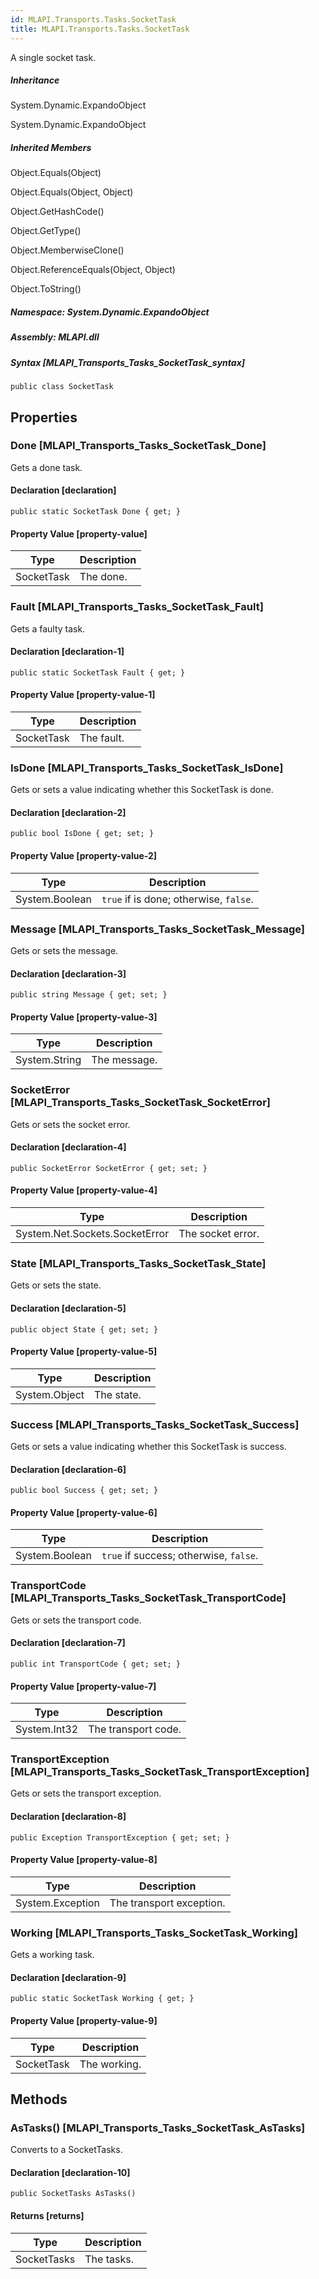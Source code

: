 ```yaml
---  
id: MLAPI.Transports.Tasks.SocketTask  
title: MLAPI.Transports.Tasks.SocketTask  
---
```


<div class="markdown level0 summary" markdown="1">

A single socket task.

</div>

<div class="markdown level0 conceptual" markdown="1">

</div>

<div class="inheritance" markdown="1">

##### Inheritance

<div class="level0" markdown="1">

System.Dynamic.ExpandoObject

</div>

<div class="level1" markdown="1">

System.Dynamic.ExpandoObject

</div>

</div>

<div class="inheritedMembers" markdown="1">

##### Inherited Members

<div markdown="1">

Object.Equals(Object)

</div>

<div markdown="1">

Object.Equals(Object, Object)

</div>

<div markdown="1">

Object.GetHashCode()

</div>

<div markdown="1">

Object.GetType()

</div>

<div markdown="1">

Object.MemberwiseClone()

</div>

<div markdown="1">

Object.ReferenceEquals(Object, Object)

</div>

<div markdown="1">

Object.ToString()

</div>

</div>

##### **Namespace**: System.Dynamic.ExpandoObject

##### **Assembly**: MLAPI.dll

##### Syntax [MLAPI_Transports_Tasks_SocketTask_syntax]

    public class SocketTask

## Properties 

### Done [MLAPI_Transports_Tasks_SocketTask_Done]

<div class="markdown level1 summary" markdown="1">

Gets a done task.

</div>

<div class="markdown level1 conceptual" markdown="1">

</div>

#### Declaration [declaration]

    public static SocketTask Done { get; }

#### Property Value [property-value]

| Type       | Description |
|------------|-------------|
| SocketTask | The done.   |

### Fault [MLAPI_Transports_Tasks_SocketTask_Fault]

<div class="markdown level1 summary" markdown="1">

Gets a faulty task.

</div>

<div class="markdown level1 conceptual" markdown="1">

</div>

#### Declaration [declaration-1]

    public static SocketTask Fault { get; }

#### Property Value [property-value-1]

| Type       | Description |
|------------|-------------|
| SocketTask | The fault.  |

### IsDone [MLAPI_Transports_Tasks_SocketTask_IsDone]

<div class="markdown level1 summary" markdown="1">

Gets or sets a value indicating whether this SocketTask is done.

</div>

<div class="markdown level1 conceptual" markdown="1">

</div>

#### Declaration [declaration-2]

    public bool IsDone { get; set; }

#### Property Value [property-value-2]

| Type           | Description                            |
|----------------|----------------------------------------|
| System.Boolean | `true` if is done; otherwise, `false`. |

### Message [MLAPI_Transports_Tasks_SocketTask_Message]

<div class="markdown level1 summary" markdown="1">

Gets or sets the message.

</div>

<div class="markdown level1 conceptual" markdown="1">

</div>

#### Declaration [declaration-3]

    public string Message { get; set; }

#### Property Value [property-value-3]

| Type          | Description  |
|---------------|--------------|
| System.String | The message. |

### SocketError [MLAPI_Transports_Tasks_SocketTask_SocketError]

<div class="markdown level1 summary" markdown="1">

Gets or sets the socket error.

</div>

<div class="markdown level1 conceptual" markdown="1">

</div>

#### Declaration [declaration-4]

    public SocketError SocketError { get; set; }

#### Property Value [property-value-4]

| Type                           | Description       |
|--------------------------------|-------------------|
| System.Net.Sockets.SocketError | The socket error. |

### State [MLAPI_Transports_Tasks_SocketTask_State]

<div class="markdown level1 summary" markdown="1">

Gets or sets the state.

</div>

<div class="markdown level1 conceptual" markdown="1">

</div>

#### Declaration [declaration-5]

    public object State { get; set; }

#### Property Value [property-value-5]

| Type          | Description |
|---------------|-------------|
| System.Object | The state.  |

### Success [MLAPI_Transports_Tasks_SocketTask_Success]

<div class="markdown level1 summary" markdown="1">

Gets or sets a value indicating whether this SocketTask is success.

</div>

<div class="markdown level1 conceptual" markdown="1">

</div>

#### Declaration [declaration-6]

    public bool Success { get; set; }

#### Property Value [property-value-6]

| Type           | Description                            |
|----------------|----------------------------------------|
| System.Boolean | `true` if success; otherwise, `false`. |

### TransportCode [MLAPI_Transports_Tasks_SocketTask_TransportCode]

<div class="markdown level1 summary" markdown="1">

Gets or sets the transport code.

</div>

<div class="markdown level1 conceptual" markdown="1">

</div>

#### Declaration [declaration-7]

    public int TransportCode { get; set; }

#### Property Value [property-value-7]

| Type         | Description         |
|--------------|---------------------|
| System.Int32 | The transport code. |

### TransportException [MLAPI_Transports_Tasks_SocketTask_TransportException]

<div class="markdown level1 summary" markdown="1">

Gets or sets the transport exception.

</div>

<div class="markdown level1 conceptual" markdown="1">

</div>

#### Declaration [declaration-8]

    public Exception TransportException { get; set; }

#### Property Value [property-value-8]

| Type             | Description              |
|------------------|--------------------------|
| System.Exception | The transport exception. |

### Working [MLAPI_Transports_Tasks_SocketTask_Working]

<div class="markdown level1 summary" markdown="1">

Gets a working task.

</div>

<div class="markdown level1 conceptual" markdown="1">

</div>

#### Declaration [declaration-9]

    public static SocketTask Working { get; }

#### Property Value [property-value-9]

| Type       | Description  |
|------------|--------------|
| SocketTask | The working. |

## Methods 

### AsTasks() [MLAPI_Transports_Tasks_SocketTask_AsTasks]

<div class="markdown level1 summary" markdown="1">

Converts to a SocketTasks.

</div>

<div class="markdown level1 conceptual" markdown="1">

</div>

#### Declaration [declaration-10]

    public SocketTasks AsTasks()

#### Returns [returns]

| Type        | Description |
|-------------|-------------|
| SocketTasks | The tasks.  |
